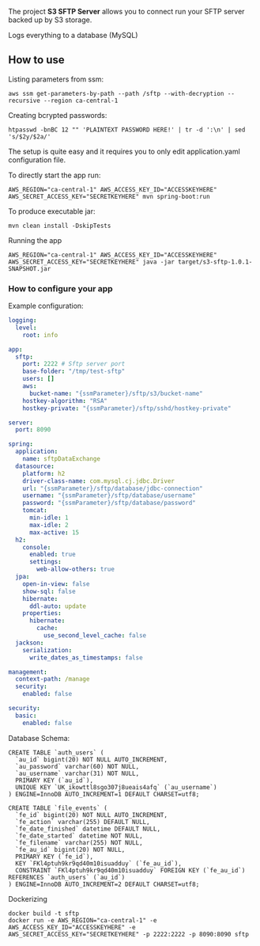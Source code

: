 The project **S3 SFTP Server** allows you to connect run your SFTP server backed up by S3 storage.

Logs everything to a database (MySQL)

## How to use

Listing parameters from ssm: 

```
aws ssm get-parameters-by-path --path /sftp --with-decryption --recursive --region ca-central-1
```

Creating bcrypted passwords:

```
htpasswd -bnBC 12 "" 'PLAINTEXT PASSWORD HERE!' | tr -d ':\n' | sed 's/$2y/$2a/'
```

The setup is quite easy and it requires you to only edit application.yaml configuration file.

To directly start the app run:
```maven
AWS_REGION="ca-central-1" AWS_ACCESS_KEY_ID="ACCESSKEYHERE" AWS_SECRET_ACCESS_KEY="SECRETKEYHERE" mvn spring-boot:run
```

To produce executable jar:

```maven
mvn clean install -DskipTests
```

Running the app
```
AWS_REGION="ca-central-1" AWS_ACCESS_KEY_ID="ACCESSKEYHERE" AWS_SECRET_ACCESS_KEY="SECRETKEYHERE" java -jar target/s3-sftp-1.0.1-SNAPSHOT.jar
```

### How to configure your app

Example configuration:

```yaml
logging:
  level:
    root: info

app:
  sftp:
    port: 2222 # Sftp server port
    base-folder: "/tmp/test-sftp"
    users: []
    aws:
      bucket-name: "{ssmParameter}/sftp/s3/bucket-name"
    hostkey-algorithm: "RSA"
    hostkey-private: "{ssmParameter}/sftp/sshd/hostkey-private"

server:
  port: 8090

spring:
  application:
    name: sftpDataExchange
  datasource:
    platform: h2
    driver-class-name: com.mysql.cj.jdbc.Driver
    url: "{ssmParameter}/sftp/database/jdbc-connection"
    username: "{ssmParameter}/sftp/database/username"
    password: "{ssmParameter}/sftp/database/password"
    tomcat:
      min-idle: 1
      max-idle: 2
      max-active: 15
  h2:
    console:
      enabled: true
      settings:
        web-allow-others: true
  jpa:
    open-in-view: false
    show-sql: false
    hibernate:
      ddl-auto: update
    properties:
      hibernate:
        cache:
          use_second_level_cache: false
  jackson:
    serialization:
      write_dates_as_timestamps: false

management:
  context-path: /manage
  security:
    enabled: false

security:
  basic:
    enabled: false
```

Database Schema:

```
CREATE TABLE `auth_users` (
  `au_id` bigint(20) NOT NULL AUTO_INCREMENT,
  `au_password` varchar(60) NOT NULL,
  `au_username` varchar(31) NOT NULL,
  PRIMARY KEY (`au_id`),
  UNIQUE KEY `UK_ikowttl8sgo307j8ueais4afq` (`au_username`)
) ENGINE=InnoDB AUTO_INCREMENT=1 DEFAULT CHARSET=utf8;

CREATE TABLE `file_events` (
  `fe_id` bigint(20) NOT NULL AUTO_INCREMENT,
  `fe_action` varchar(255) DEFAULT NULL,
  `fe_date_finished` datetime DEFAULT NULL,
  `fe_date_started` datetime NOT NULL,
  `fe_filename` varchar(255) NOT NULL,
  `fe_au_id` bigint(20) NOT NULL,
  PRIMARY KEY (`fe_id`),
  KEY `FKl4ptuh9kr9qd40m10isuadduy` (`fe_au_id`),
  CONSTRAINT `FKl4ptuh9kr9qd40m10isuadduy` FOREIGN KEY (`fe_au_id`) REFERENCES `auth_users` (`au_id`)
) ENGINE=InnoDB AUTO_INCREMENT=2 DEFAULT CHARSET=utf8;
```

Dockerizing

```
docker build -t sftp
docker run -e AWS_REGION="ca-central-1" -e AWS_ACCESS_KEY_ID="ACCESSKEYHERE" -e AWS_SECRET_ACCESS_KEY="SECRETKEYHERE" -p 2222:2222 -p 8090:8090 sftp
```
